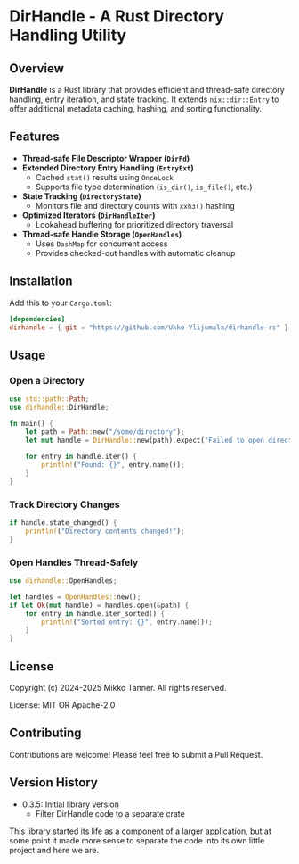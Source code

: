 # DirHandle - A Rust Directory Handling Utility

## Overview
**DirHandle** is a Rust library that provides efficient and thread-safe directory handling, entry iteration, and state tracking. It extends `nix::dir::Entry` to offer additional metadata caching, hashing, and sorting functionality.

## Features
- **Thread-safe File Descriptor Wrapper (`DirFd`)**
- **Extended Directory Entry Handling (`EntryExt`)**
  - Cached `stat()` results using `OnceLock`
  - Supports file type determination (`is_dir()`, `is_file()`, etc.)
- **State Tracking (`DirectoryState`)**
  - Monitors file and directory counts with `xxh3()` hashing
- **Optimized Iterators (`DirHandleIter`)**
  - Lookahead buffering for prioritized directory traversal
- **Thread-safe Handle Storage (`OpenHandles`)**
  - Uses `DashMap` for concurrent access
  - Provides checked-out handles with automatic cleanup

## Installation

Add this to your `Cargo.toml`:

```toml
[dependencies]
dirhandle = { git = "https://github.com/Ukko-Ylijumala/dirhandle-rs" }
```

## Usage
### Open a Directory
```rust
use std::path::Path;
use dirhandle::DirHandle;

fn main() {
    let path = Path::new("/some/directory");
    let mut handle = DirHandle::new(path).expect("Failed to open directory");
    
    for entry in handle.iter() {
        println!("Found: {}", entry.name());
    }
}
```

### Track Directory Changes
```rust
if handle.state_changed() {
    println!("Directory contents changed!");
}
```

### Open Handles Thread-Safely
```rust
use dirhandle::OpenHandles;

let handles = OpenHandles::new();
if let Ok(mut handle) = handles.open(&path) {
    for entry in handle.iter_sorted() {
        println!("Sorted entry: {}", entry.name());
    }
}
```

## License

Copyright (c) 2024-2025 Mikko Tanner. All rights reserved.

License: MIT OR Apache-2.0

## Contributing

Contributions are welcome! Please feel free to submit a Pull Request.

## Version History

- 0.3.5: Initial library version
    - Filter DirHandle code to a separate crate

This library started its life as a component of a larger application, but at some point it made more sense to separate the code into its own little project and here we are.
